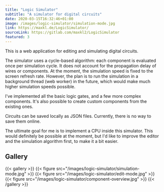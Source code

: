 ```yaml
---
title: "Logic Simulator"
subtitle: "A simulator for digital circuits"
date: 2020-03-15T16:32:46+01:00
image: /images/logic-simulator/simulation-mode.jpg
link: https://maxkl.de/LogicSimulator/
sourceLink: https://gitlab.com/maxkl2/LogicSimulator
featured: 3
---
```


This is a web application for editing and simulating digital circuits.

The simulator uses a cycle-based algorithm: each component is evaluated once per simulation cycle. It does not account for the propagation delay of wires or components. At the moment, the simulation speed is fixed to the screen refresh rate. However, the plan is to run the simulation in a background thread (web worker) in the future, which would make much higher simulation speeds possible.

I've implemented all the basic logic gates, and a few more complex components. It's also possible to create custom components from the existing ones.

Circuits can be saved locally as JSON files. Currently, there is no way to save them online.

The ultimate goal for me is to implement a CPU inside this simulator. This would definitely be possible at the moment, but I'd like to improve the editor and the simulation algorithm first, to make it a bit easier.

## Gallery

{{< gallery >}}
    {{< figure src="/images/logic-simulator/simulation-mode.jpg" >}}
    {{< figure src="/images/logic-simulator/edit-mode.jpg" >}}
    {{< figure src="/images/logic-simulator/component-overview.jpg" >}}
{{< /gallery >}}
